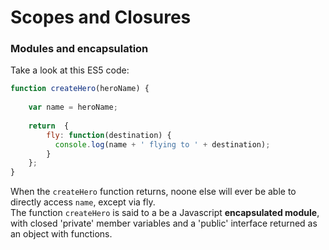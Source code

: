# Scopes and Closures


### Modules and encapsulation
Take a look at this ES5 code:
```javascript
function createHero(heroName) {
 
    var name = heroName;
 
    return  {
        fly: function(destination) {
          console.log(name + ' flying to ' + destination);
        }
    }; 
}
```
When the `createHero` function returns, noone else will ever be able to directly access `name`, except via fly.  
The function `createHero` is said to a be a Javascript **encapsulated module**, with closed 'private' member variables and a 'public' interface returned as an object with functions.